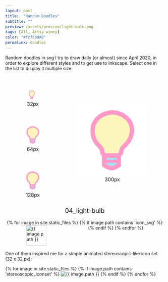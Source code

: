 ```yaml
---
layout: post
title:  "Random Doodles"
subtitle: ""
preview: /assets/preview/light-bulb.png
tags: [All, Artsy-wimey]
color: "#fcf6bdA0"
permalink: doodles
---
```

<script>
function displayImage(link) {
  document.getElementById("display32").src = link;
  document.getElementById("display64").src = link;
  document.getElementById("display128").src = link;
  document.getElementById("display").src = link;
  
  const path = link.split('/'); 
  const filename = path[path.length-1];// get only the file name
  const name_without_extension = filename.split('.');
  
  document.getElementById("icon_title").innerHTML = name_without_extension[0];
 /*
 document.getElementById("caption_small").innerHTML = name_without_extension[0] + " (32px)";
  document.getElementById("caption").innerHTML = name_without_extension[0] + " (300px)";*/
}
</script>

<p>Random doodles in svg I try to draw daily (or almost) since April 2020, in order to explore different styles and to get use to Inkscape. Select one in the list to display it multiple size.</p>
<br/>

<div style="display: flex; justify-content: center; align-items: center;">
    <div style="display: flex; flex-direction: column;justify-content: center; align-items: center;">
        <figure style="padding: 1em;">
            <img id="display32" src="assets/preview/light-bulb.png" width="32"/>
            <figcaption id="caption_small" style="text-align:center; font-size: 16px;">32px</figcaption>
        </figure>
        <figure style="padding: 1em;">
            <img id="display64" src="assets/preview/light-bulb.png" width="64"/>
            <figcaption id="caption_small" style="text-align:center; font-size: 16px;">64px</figcaption>
        </figure>
        <figure style="padding: 1em;">
            <img id="display128" src="assets/preview/light-bulb.png" width="128"/>
            <figcaption id="caption_small" style="text-align:center; font-size: 16px;">128px</figcaption>
        </figure>
    </div>
    <figure style="padding: 1em;">
        <img id="display" src="assets/preview/light-bulb.png" width="300"/>
        <figcaption id="caption" style="text-align:center; font-size: 16px;">300px</figcaption>
    </figure>
</div>
<figcaption id="icon_title" style="text-align:center; font-size: 20px;">04_light-bulb</figcaption>

<br/>

<div class="icon-grid" style="display: flex; flex-wrap: wrap; justify-content: space-around;">
{% for image in site.static_files %}
    {% if image.path contains 'icon_svg' %}
<img src="{{ image.path }}" width="64px" height="64px" title="{{ image.path }}" onclick="displayImage(this.src)" style="cursor: pointer;" />
    {% endif %}
{% endfor %}

</div>

<br/>


<div class="icon-grid" style="display: flex; flex-wrap: wrap; justify-content: center; align-items: center; vertical-align: middle;">
<p style="margin: 0;">One of them inspired me for a simple animated stereoscopic-like icon set (32 x 32 px): &nbsp;&nbsp;&nbsp;&nbsp;</p>

{% for image in site.static_files %}
    {% if image.path contains 'stereoscopic_iconset' %}
<img src="{{ image.path }}" width="32px" title="{{ image.path }}" onclick="displayImage(this.src)" style="cursor: pointer;" />
    {% endif %}
{% endfor %}

</div> 

<br/>
<br/>
